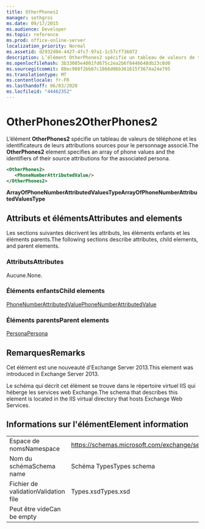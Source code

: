 ```yaml
---
title: OtherPhones2
manager: sethgros
ms.date: 09/17/2015
ms.audience: Developer
ms.topic: reference
ms.prod: office-online-server
localization_priority: Normal
ms.assetid: d2932d04-4427-4fc7-97a1-1c57cf736072
description: L’élément OtherPhones2 spécifie un tableau de valeurs de téléphone et les identificateurs de leurs attributions sources pour le personnage associé.
ms.openlocfilehash: 3b33005e4001fd675c2ea2b6f8446648db23c8d0
ms.sourcegitcommit: 88ec988f2bb67c1866d06b361615f3674a24e795
ms.translationtype: MT
ms.contentlocale: fr-FR
ms.lasthandoff: 06/03/2020
ms.locfileid: "44462352"
---
```

# <a name="otherphones2"></a><span data-ttu-id="20c28-103">OtherPhones2</span><span class="sxs-lookup"><span data-stu-id="20c28-103">OtherPhones2</span></span>

<span data-ttu-id="20c28-104">L’élément **OtherPhones2** spécifie un tableau de valeurs de téléphone et les identificateurs de leurs attributions sources pour le personnage associé.</span><span class="sxs-lookup"><span data-stu-id="20c28-104">The **OtherPhones2** element specifies an array of phone values and the identifiers of their source attributions for the associated persona.</span></span> 
  
```XML
<OtherPhones2>
   <PhoneNumberAttributedValue/>
</OtherPhones2>

```

 <span data-ttu-id="20c28-105">**ArrayOfPhoneNumberAttributedValuesType**</span><span class="sxs-lookup"><span data-stu-id="20c28-105">**ArrayOfPhoneNumberAttributedValuesType**</span></span>
## <a name="attributes-and-elements"></a><span data-ttu-id="20c28-106">Attributs et éléments</span><span class="sxs-lookup"><span data-stu-id="20c28-106">Attributes and elements</span></span>

<span data-ttu-id="20c28-107">Les sections suivantes décrivent les attributs, les éléments enfants et les éléments parents.</span><span class="sxs-lookup"><span data-stu-id="20c28-107">The following sections describe attributes, child elements, and parent elements.</span></span>
  
### <a name="attributes"></a><span data-ttu-id="20c28-108">Attributs</span><span class="sxs-lookup"><span data-stu-id="20c28-108">Attributes</span></span>

<span data-ttu-id="20c28-109">Aucune.</span><span class="sxs-lookup"><span data-stu-id="20c28-109">None.</span></span>
  
### <a name="child-elements"></a><span data-ttu-id="20c28-110">Éléments enfants</span><span class="sxs-lookup"><span data-stu-id="20c28-110">Child elements</span></span>

[<span data-ttu-id="20c28-111">PhoneNumberAttributedValue</span><span class="sxs-lookup"><span data-stu-id="20c28-111">PhoneNumberAttributedValue</span></span>](phonenumberattributedvalue.md)
  
### <a name="parent-elements"></a><span data-ttu-id="20c28-112">Éléments parents</span><span class="sxs-lookup"><span data-stu-id="20c28-112">Parent elements</span></span>

[<span data-ttu-id="20c28-113">Persona</span><span class="sxs-lookup"><span data-stu-id="20c28-113">Persona</span></span>](persona.md)
  
## <a name="remarks"></a><span data-ttu-id="20c28-114">Remarques</span><span class="sxs-lookup"><span data-stu-id="20c28-114">Remarks</span></span>

<span data-ttu-id="20c28-115">Cet élément est une nouveauté d'Exchange Server 2013.</span><span class="sxs-lookup"><span data-stu-id="20c28-115">This element was introduced in Exchange Server 2013.</span></span>
  
<span data-ttu-id="20c28-116">Le schéma qui décrit cet élément se trouve dans le répertoire virtuel IIS qui héberge les services web Exchange.</span><span class="sxs-lookup"><span data-stu-id="20c28-116">The schema that describes this element is located in the IIS virtual directory that hosts Exchange Web Services.</span></span>
  
## <a name="element-information"></a><span data-ttu-id="20c28-117">Informations sur l'élément</span><span class="sxs-lookup"><span data-stu-id="20c28-117">Element information</span></span>

|||
|:-----|:-----|
|<span data-ttu-id="20c28-118">Espace de noms</span><span class="sxs-lookup"><span data-stu-id="20c28-118">Namespace</span></span>  <br/> |https://schemas.microsoft.com/exchange/services/2006/types  <br/> |
|<span data-ttu-id="20c28-119">Nom du schéma</span><span class="sxs-lookup"><span data-stu-id="20c28-119">Schema name</span></span>  <br/> |<span data-ttu-id="20c28-120">Schéma Types</span><span class="sxs-lookup"><span data-stu-id="20c28-120">Types schema</span></span>  <br/> |
|<span data-ttu-id="20c28-121">Fichier de validation</span><span class="sxs-lookup"><span data-stu-id="20c28-121">Validation file</span></span>  <br/> |<span data-ttu-id="20c28-122">Types.xsd</span><span class="sxs-lookup"><span data-stu-id="20c28-122">Types.xsd</span></span>  <br/> |
|<span data-ttu-id="20c28-123">Peut être vide</span><span class="sxs-lookup"><span data-stu-id="20c28-123">Can be empty</span></span>  <br/> ||
   

